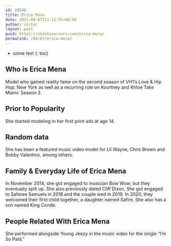 ```yaml
---
id: 19540
title: Erica Mena
date: 2021-04-07T23:12:55+00:00
author: victor
layout: post
guid: https://ukdataservers.com/erica-mena/
permalink: /04/07/erica-mena/
---
```


* some text
{: toc}


## Who is Erica Mena



Model who gained reality fame on the second season of VH1&#8217;s Love & Hip Hop: New York as well as a recurring role on Kourtney and Khloe Take Miami: Season 2. 

                
                
                
## Prior to Popularity



She started modeling in her first print ads at age 14.

                
                
                
## Random data



She has been a featured music video model for Lil Wayne, Chris Brown and Bobby Valentino, among others.

                
                
                
## Family & Everyday Life of Erica Mena



In November 2014, she got engaged to musician Bow Wow; but they eventually split up. She also previously dated Cliff Dixon. She got engaged to Safaree Samuels in 2018 and the couple wed in 2019. In 2020, they welcomed their first child together, a daughter named Safire. She also has a son named King Conde.

                
                
                
## People Related With Erica Mena



She performed alongside Young Jeezy in the music video for the single &#8220;I&#8217;m So Paid.&#8221;

                
              
            
          
          
          